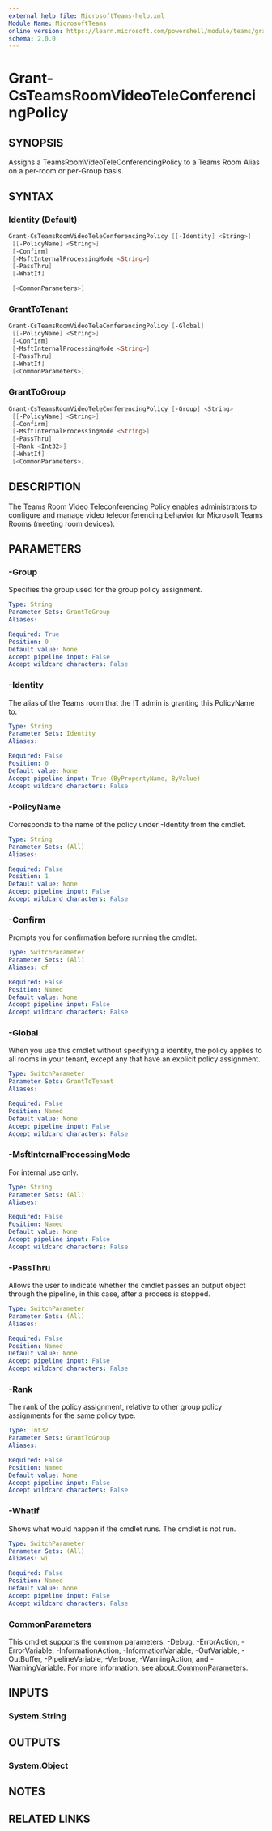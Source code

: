 ```yaml
---
external help file: MicrosoftTeams-help.xml
Module Name: MicrosoftTeams
online version: https://learn.microsoft.com/powershell/module/teams/grant-csteamsroomvideoteleconferencingpolicy
schema: 2.0.0
---
```


# Grant-CsTeamsRoomVideoTeleConferencingPolicy

## SYNOPSIS

Assigns a TeamsRoomVideoTeleConferencingPolicy to a Teams Room Alias on a per-room or per-Group basis.

## SYNTAX

### Identity (Default)

```powershell
Grant-CsTeamsRoomVideoTeleConferencingPolicy [[-Identity] <String>]
 [[-PolicyName] <String>]
 [-Confirm]
 [-MsftInternalProcessingMode <String>]
 [-PassThru]
 [-WhatIf]

 [<CommonParameters>]
```

### GrantToTenant

```powershell
Grant-CsTeamsRoomVideoTeleConferencingPolicy [-Global]
 [[-PolicyName] <String>]
 [-Confirm]
 [-MsftInternalProcessingMode <String>]
 [-PassThru]
 [-WhatIf]
 [<CommonParameters>]
```

### GrantToGroup

```powershell
Grant-CsTeamsRoomVideoTeleConferencingPolicy [-Group] <String>
 [[-PolicyName] <String>]
 [-Confirm]
 [-MsftInternalProcessingMode <String>]
 [-PassThru]
 [-Rank <Int32>]
 [-WhatIf]
 [<CommonParameters>]
```

## DESCRIPTION

The Teams Room Video Teleconferencing Policy enables administrators to configure and manage video teleconferencing behavior for Microsoft Teams Rooms (meeting room devices).

## PARAMETERS

### -Group

Specifies the group used for the group policy assignment.

```yaml
Type: String
Parameter Sets: GrantToGroup
Aliases:

Required: True
Position: 0
Default value: None
Accept pipeline input: False
Accept wildcard characters: False
```

### -Identity

The alias of the Teams room that the IT admin is granting this PolicyName to.

```yaml
Type: String
Parameter Sets: Identity
Aliases:

Required: False
Position: 0
Default value: None
Accept pipeline input: True (ByPropertyName, ByValue)
Accept wildcard characters: False
```

### -PolicyName

Corresponds to the name of the policy under -Identity from the cmdlet.

```yaml
Type: String
Parameter Sets: (All)
Aliases:

Required: False
Position: 1
Default value: None
Accept pipeline input: False
Accept wildcard characters: False
```

### -Confirm

Prompts you for confirmation before running the cmdlet.

```yaml
Type: SwitchParameter
Parameter Sets: (All)
Aliases: cf

Required: False
Position: Named
Default value: None
Accept pipeline input: False
Accept wildcard characters: False
```

### -Global

When you use this cmdlet without specifying a identity, the policy applies to all rooms in your tenant, except any that have an explicit policy assignment.

```yaml
Type: SwitchParameter
Parameter Sets: GrantToTenant
Aliases:

Required: False
Position: Named
Default value: None
Accept pipeline input: False
Accept wildcard characters: False
```

### -MsftInternalProcessingMode

For internal use only.

```yaml
Type: String
Parameter Sets: (All)
Aliases:

Required: False
Position: Named
Default value: None
Accept pipeline input: False
Accept wildcard characters: False
```

### -PassThru

Allows the user to indicate whether the cmdlet passes an output object through the pipeline, in this case, after a process is stopped.

```yaml
Type: SwitchParameter
Parameter Sets: (All)
Aliases:

Required: False
Position: Named
Default value: None
Accept pipeline input: False
Accept wildcard characters: False
```

### -Rank

The rank of the policy assignment, relative to other group policy assignments for the same policy type.

```yaml
Type: Int32
Parameter Sets: GrantToGroup
Aliases:

Required: False
Position: Named
Default value: None
Accept pipeline input: False
Accept wildcard characters: False
```

### -WhatIf

Shows what would happen if the cmdlet runs.
The cmdlet is not run.

```yaml
Type: SwitchParameter
Parameter Sets: (All)
Aliases: wi

Required: False
Position: Named
Default value: None
Accept pipeline input: False
Accept wildcard characters: False
```

### CommonParameters

This cmdlet supports the common parameters: -Debug, -ErrorAction, -ErrorVariable, -InformationAction, -InformationVariable, -OutVariable, -OutBuffer, -PipelineVariable, -Verbose, -WarningAction, and -WarningVariable. For more information, see [about_CommonParameters](http://go.microsoft.com/fwlink/?LinkID=113216).

## INPUTS

### System.String

## OUTPUTS

### System.Object

## NOTES

## RELATED LINKS
